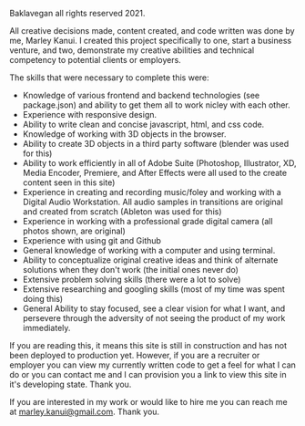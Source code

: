 Baklavegan all rights reserved 2021.

All creative decisions made, content created, and code written was done by me, Marley Kanui. I created this project specifically to one, start a business venture, and two, demonstrate my creative abilities and technical competency to potential clients or employers.

The skills that were necessary to complete this were:

- Knowledge of various frontend and backend technologies (see package.json) and ability to get them all to work nicley with each other.
- Experience with responsive design.
- Ability to write clean and concise javascript, html, and css code.
- Knowledge of working with 3D objects in the browser.
- Ability to create 3D objects in a third party software (blender was used for this)
- Ability to work efficiently in all of Adobe Suite (Photoshop, Illustrator, XD, Media Encoder, Premiere, and After Effects were all used to the create content seen in this site)
- Experience in creating and recording music/foley and working with a Digital Audio Workstation. All audio samples in transitions are original and created from scratch (Ableton was used for this)
- Experience in working with a professional grade digital camera (all photos shown, are original)
- Experience with using git and Github
- General knowledge of working with a computer and using terminal.
- Ability to conceptualize original creative ideas and think of alternate solutions when they don't work (the initial ones never do)
- Extensive problem solving skills (there were a lot to solve)
- Extensive researching and googling skills (most of my time was spent doing this)
- General Ability to stay focused, see a clear vision for what I want, and persevere through the adversity of not seeing the product of my work immediately.

If you are reading this, it means this site is still in construction and has not been deployed to production yet. However, if you are a recruiter or employer you can view my currently written code to get a feel for what I can do or you can contact me and I can provision you a link to view this site in it's developing state. Thank you.

If you are interested in my work or would like to hire me you can reach me at marley.kanui@gmail.com. Thank you.
